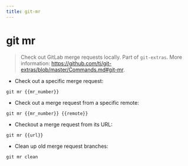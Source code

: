 ```yaml
---
title: git-mr
---
```

# git mr

> Check out GitLab merge requests locally.
> Part of `git-extras`.
> More information: <https://github.com/tj/git-extras/blob/master/Commands.md#git-mr>.

- Check out a specific merge request:

`git mr {{mr_number}}`

- Check out a merge request from a specific remote:

`git mr {{mr_number}} {{remote}}`

- Checkout a merge request from its URL:

`git mr {{url}}`

- Clean up old merge request branches:

`git mr clean`
